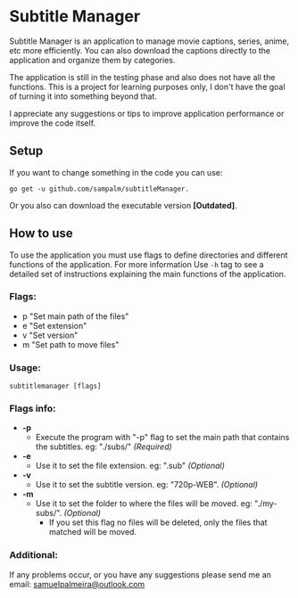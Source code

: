 # Subtitle Manager

Subtitle Manager is an application to manage movie captions, series, anime, etc more efficiently. You can also download the captions directly to the application and organize them by categories.

The application is still in the testing phase and also does not have all the functions. This is a project for learning purposes only, I don't have the goal of turning it into something beyond that.

I appreciate any suggestions or tips to improve application performance or improve the code itself.

## Setup
If you want to change something in the code you can use: 
```
go get -u github.com/sampalm/subtitleManager.
```

Or you also can download the executable version **[Outdated]**.

## How to use

To use the application you must use flags to define directories and different functions of the application. For more information Use `-h` tag to see a detailed set of instructions explaining the main functions of the application.

### Flags: 
* p "Set main path of the files" 
* e "Set extension" 
* v "Set version" 
* m "Set path to move files"

### Usage:
`subtitlemanager [flags]`

### Flags info:
* **-p**	
    * Execute the program with "-p" flag to set the main path that contains the subtitles. eg: "./subs/" *(Required)*
* **-e**	
    * Use it to set the file extension. eg: ".sub" *(Optional)*
* **-v**	
    * Use it to set the subtitle version. eg: "720p-WEB". *(Optional)*
* **-m**	
    * Use it to set the folder to where the files will be moved. eg: "./my-subs/". *(Optional)*
	    * If you set this flag no files will be deleted, only the files that matched will be moved. 
	
### Additional:
If any problems occur, or you have any suggestions please send me an email: samuelpalmeira@outlook.com
	
